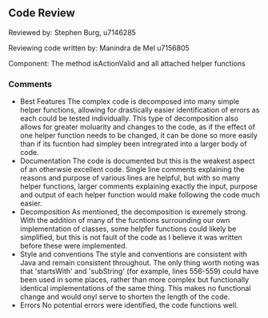 ## Code Review

Reviewed by: Stephen Burg, u7146285

Reviewing code written by: Manindra de Mel u7156805

Component: The method isActionValid and all attached helper functions

### Comments 
- Best Features
The complex code is decomposed into many simple helper functions, allowing for drastically easier identification of errors as each could be tested individually. This type of decomposition also allows for greater moluarity and changes to the code, as if the effect of one helper function needs to be changed, it can be done so more easily than if its fucntion had simpley been intregrated into a larger body of code.
- Documentation
The code is documented but this is the weakest aspect of an otherwsie excellent code. Single line comments explaining the reasons and purpose of various lines are helpful, but with so many helper functions, larger comments explaining exactly the input, purpose and output of each helper function would make following the code much easier.
- Decomposition
As mentioned, the decomposition is exremely strong. With the addition of many of the fucntions surrounding our own implementation of classes, some helpfer functions could likely be simplified, but this is not fault of the code as I believe it was written before these were implemented.
- Style and conventions
The style and conventions are consistent with Java and remain consistent throughout. The only thing worth noting was that 'startsWith' and 'subString' (for example, lines 556-559) could have been used in some places, rather than more complex but functionally identical implementations of the same thing. This makes no functional change and would onyl serve to shorten the length of the code.
- Errors
No potential errors were identified, the code functions well.
<write your comments here>


